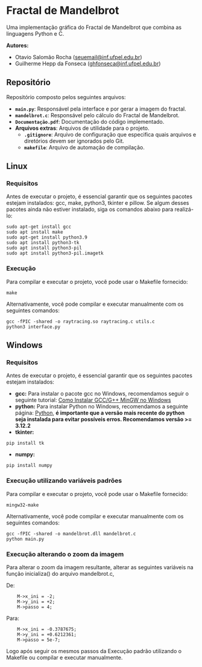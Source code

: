 # Fractal de Mandelbrot

Uma implementação gráfica do Fractal de Mandelbrot que combina as linguagens Python e C.

**Autores:**
- Otavio Salomão Rocha ([seuemail@inf.ufpel.edu.br](mailto:seuemail@inf.ufpel.edu.br))
- Guilherme Hepp da Fonseca ([ghfonseca@inf.ufpel.edu.br](mailto:ghfonseca@inf.ufpel.edu.br))


## Repositório
Repositório composto pelos seguintes arquivos:
- **`main.py`**: Responsável pela interface e por gerar a imagem do fractal.
- **`mandelbrot.c`**: Responsável pelo cálculo do Fractal de Mandelbrot.
- **`Documentação.pdf`**: Documentação do código implementado.
- **Arquivos extras**: Arquivos de utilidade para o projeto.
  - **`.gitignore`**: Arquivo de configuração que especifica quais arquivos e diretórios devem ser ignorados pelo Git.
  - **`makefile`**: Arquivo de automação de compilação.

## Linux

### Requisitos
Antes de executar o projeto, é essencial garantir que os seguintes pacotes estejam instalados: gcc, make, python3, tkinter e pillow. Se algum desses pacotes ainda não estiver instalado, siga os comandos abaixo para realizá-lo:
```
sudo apt-get install gcc
sudo apt install make
sudo apt-get install python3.9
sudo apt install python3-tk
sudo apt install python3-pil
sudo apt install python3-pil.imagetk
```

### Execução
Para compilar e executar o projeto, você pode usar o Makefile fornecido:
```
make
```
Alternativamente, você pode compilar e executar manualmente com os seguintes comandos:
```
gcc -fPIC -shared -o raytracing.so raytracing.c utils.c
python3 interface.py
```

## Windows

### Requisitos
Antes de executar o projeto, é essencial garantir que os seguintes pacotes estejam instalados:
- **gcc:**
Para instalar o pacote gcc no Windows, recomendamos seguir o seguinte tutorial: [Como Instalar GCC/G++ MinGW no Windows](https://terminalroot.com.br/2022/12/como-instalar-gcc-gpp-mingw-no-windows.html)
- **python:**
Para instalar Python no Windows, recomendamos a seguinte página: [Python](https://www.python.org/downloads/windows/), **é importante que a versão mais recente do python seja instalada para evitar possíveis erros. Recomendamos versão >= 3.12.2**
- **tkinter:**
```
pip install tk
```
- **numpy:**
```
pip install numpy
```

### Execução utilizando variáveis padrões
Para compilar e executar o projeto, você pode usar o Makefile fornecido:
```
mingw32-make
```
Alternativamente, você pode compilar e executar manualmente com os seguintes comandos:
```
gcc -fPIC -shared -o mandelbrot.dll mandelbrot.c
python main.py
```

### Execução alterando o zoom da imagem
Para alterar o zoom da imagem resultante, alterar as seguintes variáveis na função inicializa() do arquivo mandelbrot.c,

De:
```
    M->x_ini = -2;
    M->y_ini = +2;
    M->passo = 4;
```
Para:
```
    M->x_ini = -0.3787675;
    M->y_ini = +0.6212361;
    M->passo = 5e-7;
```
Logo após seguir os mesmos passos da Execução padrão utilizando o Makefile ou compilar e executar manualmente.

